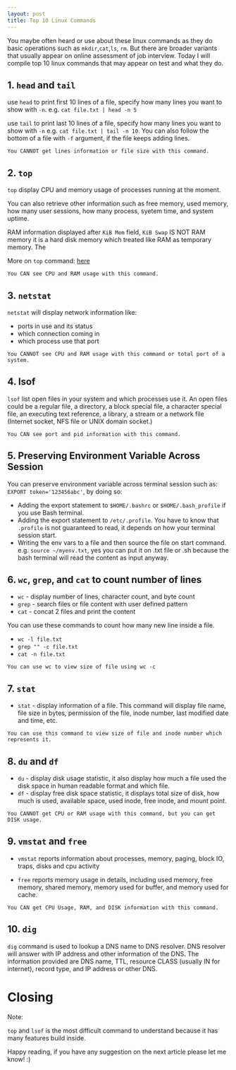 ```yaml
---
layout: post
title: Top 10 Linux Commands
---
```


You maybe often heard or use about these linux commands as they do basic operations such as `mkdir`,`cat`,`ls`, `rm`. But there are broader variants that usually appear on online assessment of job interview. Today I will compile top 10 linux commands that may appear on test and what they do.

## 1. `head` and `tail`

use `head` to print first 10 lines of a file, specify how many lines you want to show with `-n`. e.g. `cat file.txt | head -n 5`

use `tail` to print last 10 lines of a file, specify how many lines you want to show with `-n` e.g. `cat file.txt | tail -n 10`. You can also follow the bottom of a file with `-f` argument, if the file keeps adding lines.

```
You CANNOT get lines information or file size with this command.
```

## 2. `top`

`top` display CPU and memory usage of processes running at the moment.

You can also retrieve other information such as free memory, used memory, how many user sessions, how many process, syetem time, and system uptime.

RAM information displayed after `KiB Mem` field, `KiB Swap` IS NOT RAM memory it is a hard disk memory which treated like RAM as temporary memory. The 

More on `top` command: [here](https://www.booleanworld.com/guide-linux-top-command/)

```
You CAN see CPU and RAM usage with this command.
```

## 3. `netstat`

`netstat` will display network information like:
- ports in use and its status
- which connection coming in
- which process use that port

```
You CANNOT see CPU and RAM usage with this command or total port of a system.
```

## 4. lsof

`lsof` list open files in your system and which processes use it. An open files could be a regular file, a directory, a block special file, a character special file, an executing  text reference, a library, a stream or a network file (Internet socket, NFS file or UNIX domain socket.)

```
You CAN see port and pid information with this command.
```

## 5. Preserving Environment Variable Across Session

You can preserve environment variable across terminal session such as:
`EXPORT token='123456abc'`, by doing so:

- Adding the export statement to `$HOME/.bashrc` or `$HOME/.bash_profile` if you use Bash terminal.
- Adding the export statement to `/etc/.profile`. You have to know that `.profile` is not guaranteed to read, it depends on how your terminal session start. 
- Writing the env vars to a file and then source the file on start command. e.g. `source ~/myenv.txt`, yes you can put it on .txt file or .sh because the bash terminal will read the content as input anyway.

## 6. `wc`, `grep`, and `cat` to count number of lines

- `wc` - display number of lines, character count, and byte count
- `grep` - search files or file content with user defined pattern
- `cat` - concat 2 files and print the content

You can use these commands to count how many new line inside a file.

- `wc -l file.txt`
- `grep "" -c file.txt`
- `cat -n file.txt`

```
You can use wc to view size of file using wc -c
```

## 7. `stat`

- `stat` - display information of a file. This command will display file name, file size in bytes, permission of the file, inode number, last modified date and time, etc.  

```
You can use this command to view size of file and inode number which represents it.
```

## 8. `du` and `df`

- `du` - display disk usage statistic, it also display how much a file used the disk space in human readable format and which file.
- `df` - display free disk space statistic, it displays total size of disk, how much is used, available space, used inode, free inode, and mount point.

```
You CANNOT get CPU or RAM usage with this command, but you can get DISK usage.
```

## 9. `vmstat` and `free`

- `vmstat` reports  information about processes, memory, paging, block IO, traps, disks and cpu activity

- `free` reports memory usage in details, including used memory, free memory, shared memory, memory used for buffer, and memory used for cache.

```
You CAN get CPU Usage, RAM, and DISK information with this command.
```

## 10. `dig`

`dig` command is used to lookup a DNS name to DNS resolver. DNS resolver will answer with IP address and other information of the DNS. The information provided are DNS name, TTL, resource CLASS (usually IN for internet), record type, and IP address or other DNS.

# Closing

Note:

`top` and `lsof` is the most difficult command to understand because it has many features build inside.

Happy reading, if you have any suggestion on the next article please let me know! :)